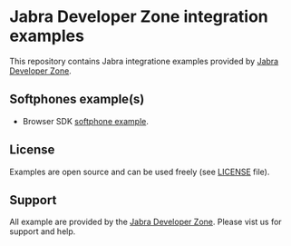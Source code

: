 # Jabra Developer Zone integration examples

This repository contains Jabra integratione examples provided by [Jabra Developer Zone](https://developer.jabra.com/).

## Softphones example(s)

* Browser SDK [softphone example](browser/softphone/README.md).

## License 

Examples are open source and can be used freely (see [LICENSE](LICENSE.md) file).

## Support

All example are provided by the [Jabra Developer Zone](https://developer.jabra.com). Please vist us for support and help.
